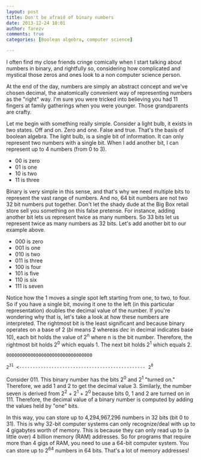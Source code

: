 ```yaml
---
layout: post
title: Don't be afraid of binary numbers
date: 2013-12-24 10:01
author: farezv
comments: true
categories: [Boolean algebra, computer science]

---
```


I often find my close friends cringe comically when I start talking about numbers in binary, and rightfully so, considering how complicated and mystical those zeros and ones look to a non computer science person.

At the end of the day, numbers are simply an abstract concept and we've chosen decimal, the anatomically convenient way of representing numbers as the "right" way. I'm sure you were tricked into believing you had 11 fingers at family gatherings when you were younger. Those grandparents are crafty.

Let me begin with something really simple. Consider a light bulb, it exists in two states. Off and on. Zero and one. False and true. That's the basis of boolean algebra. The light bulb, is a single bit of information. It can only represent two numbers with a single bit. When I add another bit, I can represent up to 4 numbers (from 0 to 3).

* 00 is zero
* 01 is one
* 10 is two
* 11 is three

Binary is very simple in this sense, and that's why we need multiple bits to represent the vast range of numbers. And no, 64 bit numbers are not two 32 bit numbers put together. Don't let the shady dude at the Big Box retail store sell you something on this false pretense. For instance, adding another bit lets us represent twice as many numbers. So 33 bits let us represent twice as many numbers as 32 bits. Let's add another bit to our example above.

* 000 is zero
* 001 is one
* 010 is two
* 011 is three
* 100 is four
* 101 is five
* 110 is six
* 111 is seven

Notice how the 1 moves a single spot left starting from one, to two, to four. So if you have a single bit, moving it one to the left (in this particular representation) doubles the decimal value of the number. If you're wondering why that is, let's take a look at how these numbers are interpreted. The rightmost bit is the least significant and because binary operates on a base of 2 (<em>bi</em> means 2 whereas <em>dec</em> in decimal indicates base 10), each bit holds the value of 2<sup>n</sup> where n is the bit number. Therefore, the rightmost bit holds 2<sup>0</sup> which equals 1. The next bit holds 2<sup>1</sup> which equals 2.

`00000000000000000000000000000000`

`2`<sup>`31`</sup>  `<-----------------------------------------------`  `2`<sup>`0`</sup>

Consider 011. This binary number has the bits 2<sup>0</sup> and 2<sup>1</sup> "turned on." Therefore, we add 1 and 2 to get the decimal value 3. Similarly, the number seven is derived from 2<sup>2</sup> + 2<sup>1</sup> + 2<sup>0 </sup>because bits 0, 1 and 2 are turned on in 111. Therefore, the decimal value of a binary number is computed by adding the values held by "one" bits.

In this way, you can store up to 4,294,967,296 numbers in 32 bits (bit 0 to 31). This is why 32-bit computer systems can only recognize/deal with up to 4 gigabytes worth of memory. This is because they can only read up to (a little over) 4 billion memory (RAM) addresses. So for programs that require more than 4 gigs of RAM, you need to use a 64-bit computer system. You can store up to 2<sup>64</sup> numbers in 64 bits. That's a lot of memory addresses!
